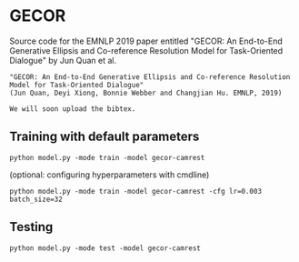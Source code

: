 # GECOR

Source code for the EMNLP 2019 paper entitled "GECOR: An End-to-End Generative Ellipsis and Co-reference Resolution Model for Task-Oriented Dialogue" by Jun Quan et al.

```
"GECOR: An End-to-End Generative Ellipsis and Co-reference Resolution Model for Task-Oriented Dialogue" 
(Jun Quan, Deyi Xiong, Bonnie Webber and Changjian Hu. EMNLP, 2019)

We will soon upload the bibtex.
```

## Training with default parameters

```
python model.py -mode train -model gecor-camrest
```

(optional: configuring hyperparameters with cmdline)

```
python model.py -mode train -model gecor-camrest -cfg lr=0.003 batch_size=32
```

## Testing

```
python model.py -mode test -model gecor-camrest
```
